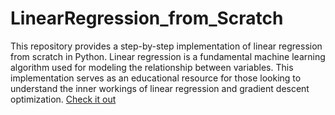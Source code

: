 # LinearRegression_from_Scratch

This repository provides a step-by-step implementation of linear regression from scratch in Python. Linear regression is a fundamental machine learning algorithm used for modeling the relationship between variables. This implementation serves as an educational resource for those looking to understand the inner workings of linear regression and gradient descent optimization. [Check it out](LinearRegression_from_Scratch/LinearRegressionfromScratch.ipynb)
